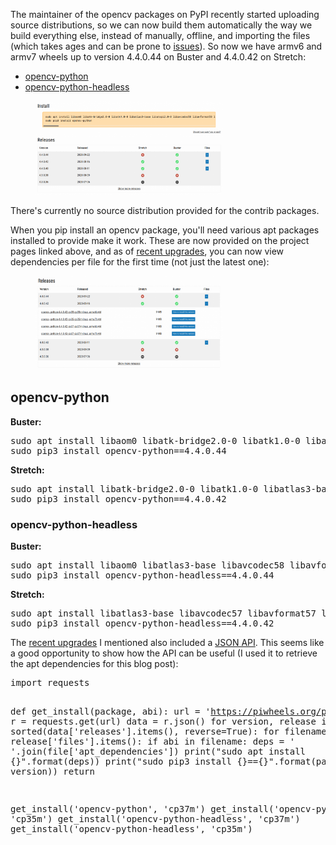 
<p>The maintainer of the opencv packages on PyPI recently started uploading source distributions, so we can now build them automatically the way we build everything else, instead of manually, offline, and importing the files (which takes ages and can be prone to <a href="https://github.com/piwheels/packages/issues/59">issues</a>). So now we have armv6 and armv7 wheels up to version 4.4.0.44 on Buster and 4.4.0.42 on Stretch:</p>
<ul class="wp-block-list"><li><a href="https://www.piwheels.org/project/opencv-python">opencv-python</a></li><li><a href="https://www.piwheels.org/project/opencv-python-headless">opencv-python-headless</a></li></ul>
<figure class="wp-block-image size-large"><a href="https://www.piwheels.org/project/opencv-python"><img sizes="auto, (max-width: 1024px) 100vw, 1024px" src="images/Screenshot-from-2020-09-28-01-11-04-1024x502.png"/></a></figure>
<p>There's currently no source distribution provided for the contrib packages.</p>
<p>When you pip install an opencv package, you'll need various apt packages installed to provide make it work. These are now provided on the project pages linked above, and as of <a href="https://blog.piwheels.org/requires-python-support-new-project-page-layout-and-a-new-json-api/">recent upgrades</a>, you can now view dependencies per file for the first time (not just the latest one):</p>
<figure class="wp-block-image size-large"><a href="https://www.piwheels.org/project/opencv-python/"><img sizes="auto, (max-width: 1024px) 100vw, 1024px" src="images/Screenshot-from-2020-09-28-01-10-38-1024x476.png"/></a></figure>
<h2 class="wp-block-heading">opencv-python</h2>
<p><strong>Buster:</strong></p>
<pre class="wp-block-preformatted">sudo apt install libaom0 libatk-bridge2.0-0 libatk1.0-0 libatlas3-base libatspi2.0-0 libavcodec58 libavformat58 libavutil56 libbluray2 libcairo-gobject2 libcairo2 libchromaprint1 libcodec2-0.8.1 libcroco3 libdatrie1 libdrm2 libepoxy0 libfontconfig1 libgdk-pixbuf2.0-0 libgfortran5 libgme0 libgraphite2-3 libgsm1 libgtk-3-0 libharfbuzz0b libilmbase23 libjbig0 libmp3lame0 libmpg123-0 libogg0 libopenexr23 libopenjp2-7 libopenmpt0 libopus0 libpango-1.0-0 libpangocairo-1.0-0 libpangoft2-1.0-0 libpixman-1-0 librsvg2-2 libshine3 libsnappy1v5 libsoxr0 libspeex1 libssh-gcrypt-4 libswresample3 libswscale5 libthai0 libtheora0 libtiff5 libtwolame0 libva-drm2 libva-x11-2 libva2 libvdpau1 libvorbis0a libvorbisenc2 libvorbisfile3 libvpx5 libwavpack1 libwayland-client0 libwayland-cursor0 libwayland-egl1 libwebp6 libwebpmux3 libx264-155 libx265-165 libxcb-render0 libxcb-shm0 libxcomposite1 libxcursor1 libxdamage1 libxfixes3 libxi6 libxinerama1 libxkbcommon0 libxrandr2 libxrender1 libxvidcore4 libzvbi0
sudo pip3 install opencv-python==4.4.0.44</pre>
<p><strong>Stretch:</strong></p>
<pre class="wp-block-preformatted" id="block-7c19f128-946e-451e-b976-dfe4be0368a2">sudo apt install libatk-bridge2.0-0 libatk1.0-0 libatlas3-base libatspi2.0-0 libavcodec57 libavformat57 libavresample3 libavutil55 libbluray1 libcairo-gobject2 libcairo2 libchromaprint1 libdatrie1 libepoxy0 libfontconfig1 libgdk-pixbuf2.0-0 libgfortran3 libgme0 libgraphite2-3 libgsm1 libgtk-3-0 libharfbuzz0b libilmbase12 libjbig0 libmp3lame0 libmpg123-0 libogg0 libopenexr22 libopenjp2-7 libopenmpt0 libopus0 libpango-1.0-0 libpangocairo-1.0-0 libpangoft2-1.0-0 libpixman-1-0 libshine3 libsnappy1v5 libsoxr0 libspeex1 libssh-gcrypt-4 libswresample2 libswscale4 libthai0 libtheora0 libtiff5 libtwolame0 libva-drm1 libva-x11-1 libva1 libvdpau1 libvorbis0a libvorbisenc2 libvorbisfile3 libvpx4 libwavpack1 libwebp6 libwebpmux2 libx264-148 libx265-95 libxcb-render0 libxcb-shm0 libxcomposite1 libxcursor1 libxdamage1 libxfixes3 libxi6 libxinerama1 libxrandr2 libxrender1 libxvidcore4 libzvbi0
sudo pip3 install opencv-python==4.4.0.42</pre>
<h3 class="wp-block-heading">opencv-python-headless</h3>
<p><strong>Buster:</strong></p>
<pre class="wp-block-preformatted">sudo apt install libaom0 libatlas3-base libavcodec58 libavformat58 libavutil56 libbluray2 libcairo2 libchromaprint1 libcodec2-0.8.1 libcroco3 libdatrie1 libdrm2 libfontconfig1 libgdk-pixbuf2.0-0 libgfortran5 libgme0 libgraphite2-3 libgsm1 libharfbuzz0b libilmbase23 libjbig0 libmp3lame0 libmpg123-0 libogg0 libopenexr23 libopenjp2-7 libopenmpt0 libopus0 libpango-1.0-0 libpangocairo-1.0-0 libpangoft2-1.0-0 libpixman-1-0 librsvg2-2 libshine3 libsnappy1v5 libsoxr0 libspeex1 libssh-gcrypt-4 libswresample3 libswscale5 libthai0 libtheora0 libtiff5 libtwolame0 libva-drm2 libva-x11-2 libva2 libvdpau1 libvorbis0a libvorbisenc2 libvorbisfile3 libvpx5 libwavpack1 libwebp6 libwebpmux3 libx264-155 libx265-165 libxcb-render0 libxcb-shm0 libxfixes3 libxrender1 libxvidcore4 libzvbi0
sudo pip3 install opencv-python-headless==4.4.0.44</pre>
<p><strong>Stretch:</strong></p>
<pre class="wp-block-preformatted" id="block-7a4f961b-a927-4c73-9988-12871bd6bc28">sudo apt install libatlas3-base libavcodec57 libavformat57 libavresample3 libavutil55 libbluray1 libcairo2 libchromaprint1 libfontconfig1 libgfortran3 libgme0 libgsm1 libilmbase12 libjbig0 libmp3lame0 libmpg123-0 libogg0 libopenexr22 libopenjp2-7 libopenmpt0 libopus0 libpixman-1-0 libshine3 libsnappy1v5 libsoxr0 libspeex1 libssh-gcrypt-4 libswresample2 libswscale4 libtheora0 libtiff5 libtwolame0 libva-drm1 libva-x11-1 libva1 libvdpau1 libvorbis0a libvorbisenc2 libvorbisfile3 libvpx4 libwavpack1 libwebp6 libwebpmux2 libx264-148 libx265-95 libxcb-render0 libxcb-shm0 libxfixes3 libxrender1 libxvidcore4 libzvbi0
sudo pip3 install opencv-python-headless==4.4.0.42</pre>
<p>The <a href="https://blog.piwheels.org/requires-python-support-new-project-page-layout-and-a-new-json-api/">recent upgrades</a> I mentioned also included a <a href="https://www.piwheels.org/json.html">JSON API</a>. This seems like a good opportunity to show how the API can be useful (I used it to retrieve the apt dependencies for this blog post):</p>
<pre class="wp-block-preformatted">import requests

def get_install(package, abi):
    url = 'https://piwheels.org/project/{}/json'.format(package)
    r = requests.get(url)
    data = r.json()
    for version, release in sorted(data['releases'].items(), reverse=True):
        for filename, file in release['files'].items():
            if abi in filename:
                deps = ' '.join(file['apt_dependencies'])
                print("sudo apt install {}".format(deps))
                print("sudo pip3 install {}=={}".format(package, version))
                return

get_install('opencv-python', 'cp37m')
get_install('opencv-python', 'cp35m')
get_install('opencv-python-headless', 'cp37m')
get_install('opencv-python-headless', 'cp35m')</pre>

